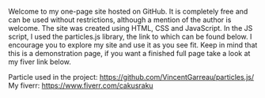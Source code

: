 Welcome to my one-page site hosted on GitHub. It is completely free and can be used without restrictions, although a mention of the author is welcome. The site was created using HTML, CSS and JavaScript. In the JS script, I used the particles.js library, the link to which can be found below. I encourage you to explore my site and use it as you see fit. Keep in mind that this is a demonstration page, if you want a finished full page take a look at my fiver link below.


Particle used in the project: https://github.com/VincentGarreau/particles.js/
My fiverr: https://www.fiverr.com/cakusraku

